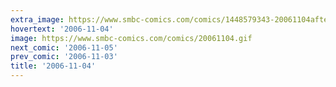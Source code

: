 ```yaml
---
extra_image: https://www.smbc-comics.com/comics/1448579343-20061104after.png
hovertext: '2006-11-04'
image: https://www.smbc-comics.com/comics/20061104.gif
next_comic: '2006-11-05'
prev_comic: '2006-11-03'
title: '2006-11-04'
---
```


